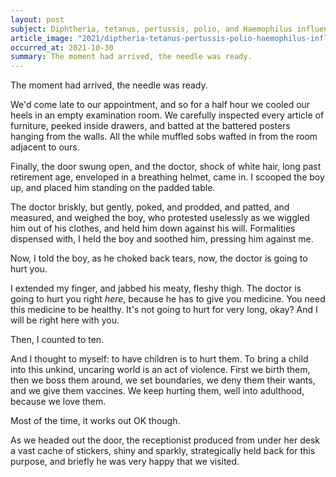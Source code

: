 ```yaml
---
layout: post
subject: Diphtheria, tetanus, pertussis, polio, and Haemophilus influenza
article_image: "2021/diptheria-tetanus-pertussis-polio-haemophilus-influenza/files/diptheria-tetanus-pertussis-polio-haemophilus-influenza.png"
occurred_at: 2021-10-30
summary: The moment had arrived, the needle was ready.
---
```


The moment had arrived, the needle was ready.

We'd come late to our appointment, and so for a half hour we cooled our heels in an empty examination room. We carefully inspected every article of furniture, peeked inside drawers, and batted at the battered posters hanging from the walls. All the while muffled sobs wafted in from the room adjacent to ours.

Finally, the door swung open, and the doctor, shock of white hair, long past retirement age, enveloped in a breathing helmet, came in. I scooped the boy up, and placed him standing on the padded table.

The doctor briskly, but gently, poked, and prodded, and patted, and measured, and weighed the boy, who protested uselessly as we wiggled him out of his clothes, and held him down against his will. Formalities dispensed with, I held the boy and soothed him, pressing him against me.

Now, I told the boy, as he choked back tears, now, the doctor is going to hurt you.

I extended my finger, and jabbed his meaty, fleshy thigh. The doctor is going to hurt you right _here_, because he has to give you medicine. You need this medicine to be healthy. It's not going to hurt for very long, okay? And I will be right here with you.

Then, I counted to ten.

And I thought to myself: to have children is to hurt them. To bring a child into this unkind, uncaring world is an act of violence. First we birth them, then we boss them around, we set boundaries, we deny them their wants, and we give them vaccines. We keep hurting them, well into adulthood, because we love them.

Most of the time, it works out OK though.

As we headed out the door, the receptionist produced from under her desk a vast cache of stickers, shiny and sparkly, strategically held back for this purpose, and briefly he was very happy that we visited.
